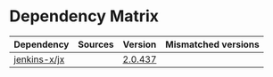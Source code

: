 # Dependency Matrix

Dependency | Sources | Version | Mismatched versions
---------- | ------- | ------- | -------------------
[jenkins-x/jx](https://github.com/jenkins-x/jx.git) |  | [2.0.437](https://github.com/jenkins-x/jx/releases/tag/v2.0.437) | 
